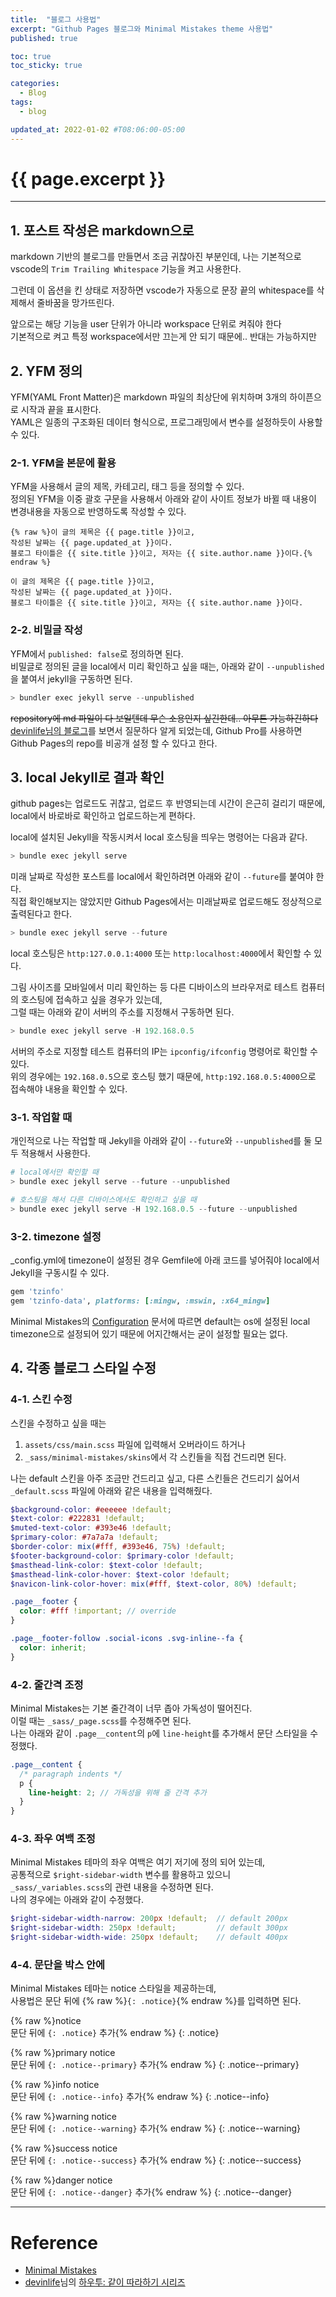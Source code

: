 ```yaml
---
title:  "블로그 사용법"
excerpt: "Github Pages 블로그와 Minimal Mistakes theme 사용법"
published: true

toc: true
toc_sticky: true

categories:
  - Blog
tags:
  - blog

updated_at: 2022-01-02 #T08:06:00-05:00
---
```

# {{ page.excerpt }}
---

## 1. 포스트 작성은 markdown으로
markdown 기반의 블로그를 만들면서 조금 귀찮아진 부분인데, 나는 기본적으로 vscode의 `Trim Trailing Whitespace` 기능을 켜고 사용한다.  

그런데 이 옵션을 킨 상태로 저장하면 vscode가 자동으로 문장 끝의 whitespace를 삭제해서 줄바꿈을 망가뜨린다.  

앞으로는 해당 기능을 user 단위가 아니라 workspace 단위로 켜줘야 한다  
기본적으로 켜고 특정 workspace에서만 끄는게 안 되기 때문에.. 반대는 가능하지만  

## 2. YFM 정의
YFM(YAML Front Matter)은 markdown 파일의 최상단에 위치하며 3개의 하이픈으로 시작과 끝을 표시한다.  
YAML은 일종의 구조화된 데이터 형식으로, 프로그래밍에서 변수를 설정하듯이 사용할 수 있다.  

### 2-1. YFM을 본문에 활용
YFM을 사용해서 글의 제목, 카테고리, 태그 등을 정의할 수 있다.  
정의된 YFM을 이중 괄호 구문을 사용해서 아래와 같이 사이트 정보가 바뀔 때 내용이 변경내용을 자동으로 반영하도록 작성할 수 있다.

```
{% raw %}이 글의 제목은 {{ page.title }}이고,
작성된 날짜는 {{ page.updated_at }}이다.
블로그 타이틀은 {{ site.title }}이고, 저자는 {{ site.author.name }}이다.{% endraw %}
```

```
이 글의 제목은 {{ page.title }}이고,
작성된 날짜는 {{ page.updated_at }}이다.
블로그 타이틀은 {{ site.title }}이고, 저자는 {{ site.author.name }}이다.
```

### 2-2. 비밀글 작성

YFM에서 `published: false`로 정의하면 된다.  
비밀글로 정의된 글을 local에서 미리 확인하고 싶을 때는, 아래와 같이 `--unpublished`을 붙여서 jekyll을 구동하면 된다.

```powershell
> bundler exec jekyll serve --unpublished
```

~~repository에 md 파일이 다 보일텐데 무슨 소용인지 싶긴한데.. 아무튼 가능하긴하다~~  
[devinlife님의 블로그](https://devinlife.com/)를 보면서 질문하다 알게 되었는데, Github Pro를 사용하면 Github Pages의 repo를 비공개 설정 할 수 있다고 한다.  

## 3. local Jekyll로 결과 확인
github pages는 업로드도 귀찮고, 업로드 후 반영되는데 시간이 은근히 걸리기 때문에, local에서 바로바로 확인하고 업로드하는게 편하다.  

local에 설치된 Jekyll을 작동시켜서 local 호스팅을 띄우는 명령어는 다음과 같다.

```powershell
> bundle exec jekyll serve
```

미래 날짜로 작성한 포스트를 local에서 확인하려면 아래와 같이 `--future`를 붙여야 한다.  
직접 확인해보지는 않았지만 Github Pages에서는 미래날짜로 업로드해도 정상적으로 출력된다고 한다.  

```powershell
> bundle exec jekyll serve --future
```

local 호스팅은 `http:127.0.0.1:4000` 또는 `http:localhost:4000`에서 확인할 수 있다.  

그림 사이즈를 모바일에서 미리 확인하는 등 다른 디바이스의 브라우저로 테스트 컴퓨터의 호스팅에 접속하고 싶을 경우가 있는데,  
그럴 때는 아래와 같이 서버의 주소를 지정해서 구동하면 된다.  

```powershell
> bundle exec jekyll serve -H 192.168.0.5
```

서버의 주소로 지정할 테스트 컴퓨터의 IP는 `ipconfig/ifconfig` 명령어로 확인할 수 있다.  
위의 경우에는 `192.168.0.5`으로 호스팅 했기 때문에, `http:192.168.0.5:4000`으로 접속해야 내용을 확인할 수 있다.

### 3-1. 작업할 때
개인적으로 나는 작업할 때 Jekyll을 아래와 같이 `--future`와 `--unpublished`를 둘 모두 적용해서 사용한다.

```powershell
# local에서만 확인할 때
> bundle exec jekyll serve --future --unpublished

# 호스팅을 해서 다른 디바이스에서도 확인하고 싶을 때
> bundle exec jekyll serve -H 192.168.0.5 --future --unpublished
```


### 3-2. timezone 설정
_config.yml에 timezone이 설정된 경우 Gemfile에 아래 코드를 넣어줘야 local에서 Jekyll을 구동시킬 수 있다.  

```ruby
gem 'tzinfo'
gem 'tzinfo-data', platforms: [:mingw, :mswin, :x64_mingw]
```

Minimal Mistakes의 [Configuration](https://mmistakes.github.io/minimal-mistakes/docs/configuration/) 문서에 따르면 default는 os에 설정된 local timezone으로 설정되어 있기 때문에 어지간해서는 굳이 설정할 필요는 없다.

## 4. 각종 블로그 스타일 수정
### 4-1. 스킨 수정
스킨을 수정하고 싶을 때는  
1. `assets/css/main.scss` 파일에 입력해서 오버라이드 하거나  
2. `_sass/minimal-mistakes/skins`에서 각 스킨들을 직접 건드리면 된다.  

나는 default 스킨을 아주 조금만 건드리고 싶고, 다른 스킨들은 건드리기 싫어서  
`_default.scss` 파일에 아래와 같은 내용을 입력해줬다.

```scss
$background-color: #eeeeee !default;
$text-color: #222831 !default;
$muted-text-color: #393e46 !default;
$primary-color: #7a7a7a !default;
$border-color: mix(#fff, #393e46, 75%) !default;
$footer-background-color: $primary-color !default;
$masthead-link-color: $text-color !default;
$masthead-link-color-hover: $text-color !default;
$navicon-link-color-hover: mix(#fff, $text-color, 80%) !default;

.page__footer {
  color: #fff !important; // override
}

.page__footer-follow .social-icons .svg-inline--fa {
  color: inherit;
}
```

### 4-2. 줄간격 조정
Minimal Mistakes는 기본 줄간격이 너무 좁아 가독성이 떨어진다.  
이럴 때는 `_sass/_page.scss`를 수정해주면 된다.  
나는 아래와 같이 `.page__content`의 `p`에 `line-height`를 추가해서 문단 스타일을 수정했다.

```scss
.page__content {
  /* paragraph indents */
  p {
    line-height: 2; // 가독성을 위해 줄 간격 추가
  }
}
```

### 4-3. 좌우 여백 조정
Minimal Mistakes 테마의 좌우 여백은 여기 저기에 정의 되어 있는데,  
공통적으로 `$right-sidebar-width` 변수를 활용하고 있으니 `_sass/_variables.scss`의 관련 내용을 수정하면 된다.  
나의 경우에는 아래와 같이 수정했다.  

```scss
$right-sidebar-width-narrow: 200px !default;  // default 200px
$right-sidebar-width: 250px !default;         // default 300px
$right-sidebar-width-wide: 250px !default;    // default 400px
```

### 4-4. 문단을 박스 안에
Minimal Mistakes 테마는 notice 스타일을 제공하는데,  
사용법은 문단 뒤에 {% raw %}`{: .notice}`{% endraw %}를 입력하면 된다.  

{% raw %}notice  
문단 뒤에 `{: .notice}` 추가{% endraw %}
{: .notice}

{% raw %}primary notice  
문단 뒤에 `{: .notice--primary}` 추가{% endraw %}
{: .notice--primary}

{% raw %}info notice  
문단 뒤에 `{: .notice--info}` 추가{% endraw %}
{: .notice--info}

{% raw %}warning notice  
문단 뒤에 `{: .notice--warning}` 추가{% endraw %}
{: .notice--warning}

{% raw %}success notice  
문단 뒤에 `{: .notice--success}` 추가{% endraw %}
{: .notice--success}

{% raw %}danger notice  
문단 뒤에 `{: .notice--danger}` 추가{% endraw %}
{: .notice--danger}

---
# Reference
- [Minimal Mistakes](https://mmistakes.github.io/minimal-mistakes/)
- [devinlife](https://devinlife.com/)님의 [하우투: 같이 따라하기 시리즈](https://devinlife.com/howto/)

